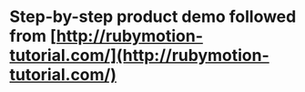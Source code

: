 # Step-by-step product demo followed from [http://rubymotion-tutorial.com/](http://rubymotion-tutorial.com/)
